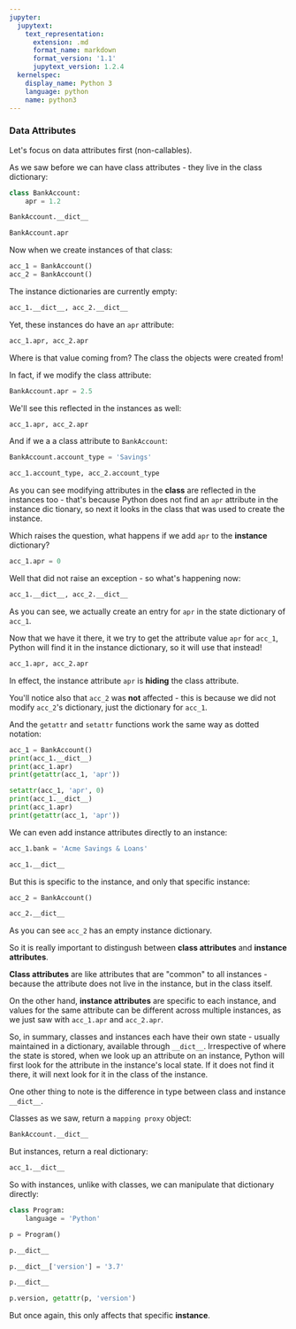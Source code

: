 ```yaml
---
jupyter:
  jupytext:
    text_representation:
      extension: .md
      format_name: markdown
      format_version: '1.1'
      jupytext_version: 1.2.4
  kernelspec:
    display_name: Python 3
    language: python
    name: python3
---
```


### Data Attributes


Let's focus on data attributes first (non-callables).

As we saw before we can have class attributes - they live in the class dictionary:

```python
class BankAccount:
    apr = 1.2
```

```python
BankAccount.__dict__
```

```python
BankAccount.apr
```

Now when we create instances of that class:

```python
acc_1 = BankAccount()
acc_2 = BankAccount()
```

The instance dictionaries are currently empty:

```python
acc_1.__dict__, acc_2.__dict__
```

Yet, these instances do have an `apr` attribute:

```python
acc_1.apr, acc_2.apr
```

Where is that value coming from? The class the objects were created from!


In fact, if we modify the class attribute:

```python
BankAccount.apr = 2.5
```

We'll see this reflected in the instances as well:

```python
acc_1.apr, acc_2.apr
```

And if we a a class attribute to `BankAccount`:

```python
BankAccount.account_type = 'Savings'
```

```python
acc_1.account_type, acc_2.account_type
```

As you can see modifying attributes in the **class** are reflected in the instances too - that's because Python does not find an `apr` attribute in the instance dic tionary, so next it looks in the class that was used to create the instance.

Which raises the question, what happens if we add `apr` to the **instance** dictionary?

```python
acc_1.apr = 0
```

Well that did not raise an exception - so what's happening now:

```python
acc_1.__dict__, acc_2.__dict__
```

As you can see, we actually create an entry for `apr` in the state dictionary of `acc_1`.

Now that we have it there, it we try to get the attribute value `apr` for `acc_1`, Python will find it in the instance dictionary, so it will use that instead!

```python
acc_1.apr, acc_2.apr
```

In effect, the instance attribute `apr` is **hiding** the class attribute.

You'll notice also that `acc_2` was **not** affected - this is because we did not modify `acc_2`'s dictionary, just the dictionary for `acc_1`.

And the `getattr` and `setattr` functions work the same way as dotted notation:

```python
acc_1 = BankAccount()
print(acc_1.__dict__)
print(acc_1.apr)
print(getattr(acc_1, 'apr'))
```

```python
setattr(acc_1, 'apr', 0)
print(acc_1.__dict__)
print(acc_1.apr)
print(getattr(acc_1, 'apr'))
```

We can even add instance attributes directly to an instance:

```python
acc_1.bank = 'Acme Savings & Loans'
```

```python
acc_1.__dict__
```

But this is specific to the instance, and only that specific instance:

```python
acc_2 = BankAccount()
```

```python
acc_2.__dict__
```

As you can see `acc_2` has an empty instance dictionary.


So it is really important to distingush between **class attributes** and **instance attributes**.

**Class attributes** are like attributes that are "common" to all instances - because the attribute does not live in the instance, but in the class itself.

On the other hand, **instance attributes** are specific to each instance, and values for the same attribute can be different across multiple instances, as we just saw with `acc_1.apr` and `acc_2.apr`.


So, in summary, classes and instances each have their own state - usually maintained in a dictionary, available through `__dict__`. Irrespective of where the state is stored, when we look up an attribute on an instance, Python will first look for the attribute in the instance's local state. If it does not find it there, it will next look for it in the class of the instance.


One other thing to note is the difference in type between class and instance `__dict__`.

Classes as we saw, return a `mapping proxy` object:

```python
BankAccount.__dict__
```

But instances, return a real dictionary:

```python
acc_1.__dict__
```

So with instances, unlike with classes, we can manipulate that dictionary directly:

```python
class Program:
    language = 'Python'
```

```python
p = Program()
```

```python
p.__dict__
```

```python
p.__dict__['version'] = '3.7'
```

```python
p.__dict__
```

```python
p.version, getattr(p, 'version')
```

But once again, this only affects that specific **instance**.

```python

```
